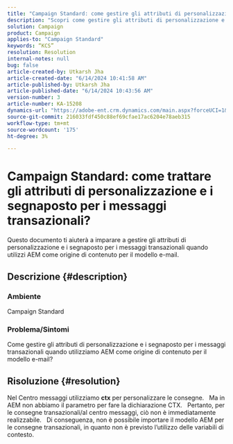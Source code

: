 ```yaml
---
title: "Campaign Standard: come gestire gli attributi di personalizzazione e i segnaposto per i messaggi transazionali?"
description: "Scopri come gestire gli attributi di personalizzazione e i segnaposto per i messaggi transazionali quando utilizzi AEM come origine di contenuto per il modello e-mail."
solution: Campaign
product: Campaign
applies-to: "Campaign Standard"
keywords: “KCS”
resolution: Resolution
internal-notes: null
bug: false
article-created-by: Utkarsh Jha
article-created-date: "6/14/2024 10:41:58 AM"
article-published-by: Utkarsh Jha
article-published-date: "6/14/2024 10:43:56 AM"
version-number: 3
article-number: KA-15208
dynamics-url: "https://adobe-ent.crm.dynamics.com/main.aspx?forceUCI=1&pagetype=entityrecord&etn=knowledgearticle&id=31320db9-3a2a-ef11-840a-000d3a5a67ba"
source-git-commit: 216033fdf450c88ef69cfae17ac6204e78aeb315
workflow-type: tm+mt
source-wordcount: '175'
ht-degree: 3%

---
```


# Campaign Standard: come trattare gli attributi di personalizzazione e i segnaposto per i messaggi transazionali?


Questo documento ti aiuterà a imparare a gestire gli attributi di personalizzazione e i segnaposto per i messaggi transazionali quando utilizzi AEM come origine di contenuto per il modello e-mail.

## Descrizione {#description}


### Ambiente

Campaign Standard

### Problema/Sintomi

Come gestire gli attributi di personalizzazione e i segnaposto per i messaggi transazionali quando utilizziamo AEM come origine di contenuto per il modello e-mail?


## Risoluzione {#resolution}


Nel Centro messaggi utilizziamo <b>ctx</b> per personalizzare le consegne.
 
Ma in AEM non abbiamo il parametro per fare la dichiarazione CTX.
 
Pertanto, per le consegne transazionali/al centro messaggi, ciò non è immediatamente realizzabile.
 
Di conseguenza, non è possibile importare il modello AEM per le consegne transazionali, in quanto non è previsto l’utilizzo delle variabili di contesto.
